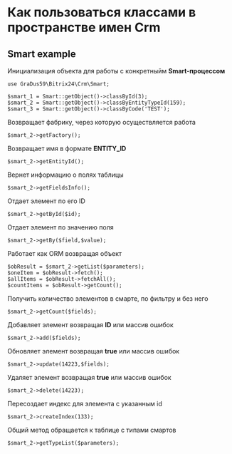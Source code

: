 # Как пользоваться классами в пространстве имен Crm

## Smart example

Инициализация объекта для работы с конкретныйм **Smart-процессом**
```
use GraDus59\Bitrix24\Crm\Smart;

$smart_1 = Smart::getObject()->classById(3);
$smart_2 = Smart::getObject()->classByEntityTypeId(159);
$smart_3 = Smart::getObject()->classByCode('TEST');
```

Возвращает фабрику, через которую осуществляется работа
```
$smart_2->getFactory();
```

Возвращает имя в формате **ENTITY_ID**
```
$smart_2->getEntityId();
```

Вернет информацию о полях таблицы
```
$smart_2->getFieldsInfo();
```

Отдает элемент по его ID
```
$smart_2->getById($id);
```

Отдает элемент по значению поля
```
$smart_2->getBy($field,$value);
```

Работает как ORM возвращая объект
```
$obResult = $smart_2->getList($parameters);
$oneItem = $obResult->fetch();
$allItems = $obResult->fetchAll();
$countItems = $obResult->getCount();
```

Получить количество элементов в смарте, по фильтру и без него
```
$smart_2->getCount($fields);
```

Добавляет элемент возвращая **ID** или массив ошибок
```
$smart_2->add($fields);
```

Обновляет элемент возвращая **true** или массив ошибок
```
$smart_2->update(14223,$fields);
```

Удаляет элемент возвращая **true** или массив ошибок
```
$smart_2->delete(14223);
```

Пересоздает индекс для элемента с указанным id
```
$smart_2->createIndex(133);
```

Общий метод обращается к таблице с типами смартов
```
$smart_2->getTypeList($parameters);
```